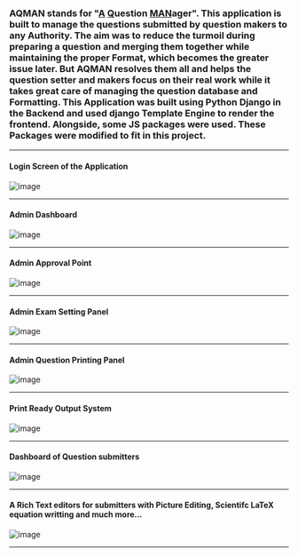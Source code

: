 <h3>AQMAN stands for "<ins>A</ins> <ins>Q</ins>uestion <ins>MAN</ins>ager". This application is built to manage the questions submitted by question makers to any Authority. The aim was to reduce the turmoil during preparing a question and merging them together while maintaining the proper Format, which becomes the greater issue later. But AQMAN resolves them all and helps the question setter and makers focus on their real work while it takes great care of managing the question database and Formatting. This Application was built using Python Django in the Backend and used django Template Engine to render the frontend. Alongside, some JS packages were used. These Packages were modified to fit in this project.
</h3>

-----

<h4>Login Screen of the Application</h4>

![image](https://github.com/user-attachments/assets/d52c1510-282c-4c88-b078-dd58a7f677c5)

-----

<h4>Admin Dashboard </h4> 

![image](https://github.com/user-attachments/assets/298e79a1-b90a-4b8d-ab8d-707581e28f36)

-----

<h4>Admin Approval Point</h4>

![image](https://github.com/user-attachments/assets/c73e30d7-353c-4686-9119-420ccef1310f)

-----

<h4>Admin Exam Setting Panel</h4>

![image](https://github.com/user-attachments/assets/c8a50647-498e-46ca-92c4-d4cd7f5a0aaf)

-----

<h4>Admin Question Printing Panel</h4>

![image](https://github.com/user-attachments/assets/35b0f65a-f9a0-43cc-8950-a36f7e516291)

-----

<h4>Print Ready Output System</h4>

![image](https://github.com/user-attachments/assets/6c6fb304-6b55-4abb-a683-b03fd7b6c4b3)

-----

<h4>Dashboard of Question submitters</h4>

![image](https://github.com/user-attachments/assets/4eb5b988-ae0a-4230-910c-74acd03e0b4a)


-----

<h4>A Rich Text editors for submitters with Picture Editing, Scientifc LaTeX equation writting and much more...</h4>

![image](https://github.com/user-attachments/assets/f2106201-edfa-4c91-bf72-1af4a8580f92)

-----

